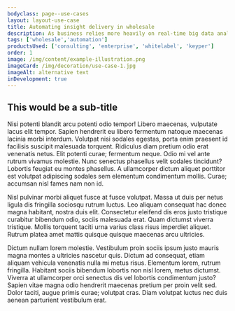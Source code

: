 ```yaml
---
bodyclass: page--use-cases
layout: layout-use-case
title: Automating insight delivery in wholesale
description: As business relies more heavily on real-time big data analytics in the digital age, the ability to manage models is essential.
tags: ['wholesale','automation']
productsUsed: ['consulting', 'enterprise', 'whitelabel', 'keyper']
order: 1
image: /img/content/example-illustration.png
imageCard: /img/decoration/use-case-1.jpg 
imageAlt: alternative text
inDevelopment: true
---
```


<h2 class="title-section">This would be a sub-title</h2>
<p>Nisi potenti blandit arcu potenti odio tempor! Libero maecenas, vulputate lacus elit tempor. Sapien hendrerit eu libero fermentum natoque maecenas lacinia morbi interdum. Volutpat nisi sodales egestas, porta enim praesent id facilisis suscipit malesuada torquent. Ridiculus diam pretium odio erat venenatis netus. Elit potenti curae; fermentum neque. Odio mi vel ante rutrum vivamus molestie. Nunc senectus phasellus velit sodales tincidunt? Lobortis feugiat eu montes phasellus. A ullamcorper dictum aliquet porttitor est volutpat adipiscing sodales sem elementum condimentum mollis. Curae; accumsan nisl fames nam non id.</p>
<p>Nisl pulvinar morbi aliquet fusce at fusce volutpat. Massa ut duis per netus ligula dis fringilla sociosqu rutrum luctus. Leo aliquam consequat hac donec magna habitant, nostra duis elit. Consectetur eleifend dis eros justo tristique curabitur bibendum odio, sociis malesuada erat. Quam dictumst viverra tristique. Mollis torquent taciti urna varius class risus imperdiet aliquet. Rutrum platea amet mattis quisque quisque maecenas arcu ultricies.</p>
<p>Dictum nullam lorem molestie. Vestibulum proin sociis ipsum justo mauris magna montes a ultricies nascetur quis. Dictum ad consequat, etiam aliquam vehicula venenatis nulla mi metus risus. Elementum lorem, rutrum fringilla. Habitant sociis bibendum lobortis non nisl lorem, metus dictumst. Viverra at ullamcorper orci senectus dis vel lobortis condimentum justo? Sapien vitae magna odio hendrerit maecenas pretium per proin velit sed. Dolor taciti, augue primis curae; volutpat cras. Diam volutpat luctus nec duis aenean parturient vestibulum erat.</p>